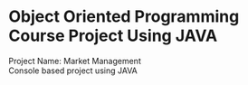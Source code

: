 # Object Oriented Programming Course Project Using JAVA  
Project Name: Market Management  
Console based project using JAVA
